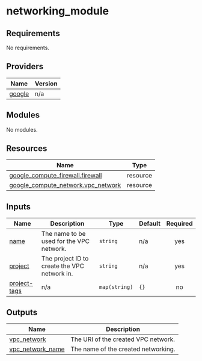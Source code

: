 # networking_module

<!-- BEGIN_TF_DOCS -->
## Requirements

No requirements.

## Providers

| Name | Version |
|------|---------|
| <a name="provider_google"></a> [google](#provider\_google) | n/a |

## Modules

No modules.

## Resources

| Name | Type |
|------|------|
| [google_compute_firewall.firewall](https://registry.terraform.io/providers/hashicorp/google/latest/docs/resources/compute_firewall) | resource |
| [google_compute_network.vpc_network](https://registry.terraform.io/providers/hashicorp/google/latest/docs/resources/compute_network) | resource |

## Inputs

| Name | Description | Type | Default | Required |
|------|-------------|------|---------|:--------:|
| <a name="input_name"></a> [name](#input\_name) | The name to be used for the VPC network. | `string` | n/a | yes |
| <a name="input_project"></a> [project](#input\_project) | The project ID to create the VPC network in. | `string` | n/a | yes |
| <a name="input_project-tags"></a> [project-tags](#input\_project-tags) | n/a | `map(string)` | `{}` | no |

## Outputs

| Name | Description |
|------|-------------|
| <a name="output_vpc_network"></a> [vpc\_network](#output\_vpc\_network) | The URI of the created VPC network. |
| <a name="output_vpc_network_name"></a> [vpc\_network\_name](#output\_vpc\_network\_name) | The name of the created networking. |
<!-- END_TF_DOCS -->
